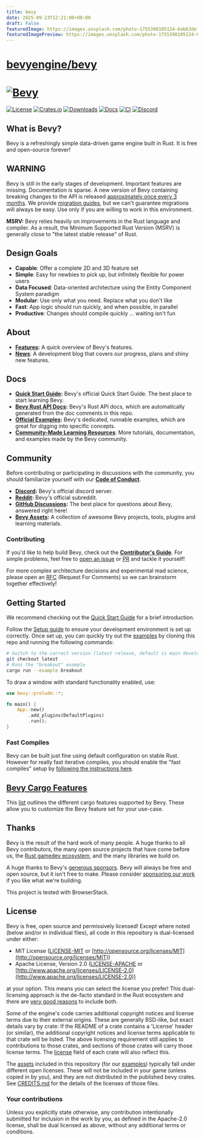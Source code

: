 ```yaml
---
title: bevy
date: 2025-09-23T12:21:00+08:00
draft: False
featuredImage: https://images.unsplash.com/photo-1755398105124-6ab63def4afb?ixid=M3w0NjAwMjJ8MHwxfHJhbmRvbXx8fHx8fHx8fDE3NTg2MDEyNDN8&ixlib=rb-4.1.0
featuredImagePreview: https://images.unsplash.com/photo-1755398105124-6ab63def4afb?ixid=M3w0NjAwMjJ8MHwxfHJhbmRvbXx8fHx8fHx8fDE3NTg2MDEyNDN8&ixlib=rb-4.1.0
---
```


# [bevyengine/bevy](https://github.com/bevyengine/bevy)

# [![Bevy](https://bevy.org/assets/bevy_logo_light_dark_and_dimmed.svg)](https://bevy.org)

[![License](https://img.shields.io/badge/license-MIT%2FApache-blue.svg)](https://github.com/bevyengine/bevy#license)
[![Crates.io](https://img.shields.io/crates/v/bevy.svg)](https://crates.io/crates/bevy)
[![Downloads](https://img.shields.io/crates/d/bevy.svg)](https://crates.io/crates/bevy)
[![Docs](https://docs.rs/bevy/badge.svg)](https://docs.rs/bevy/latest/bevy/)
[![CI](https://github.com/bevyengine/bevy/workflows/CI/badge.svg)](https://github.com/bevyengine/bevy/actions)
[![Discord](https://img.shields.io/discord/691052431525675048.svg?label=&logo=discord&logoColor=ffffff&color=7389D8&labelColor=6A7EC2)](https://discord.gg/bevy)

## What is Bevy?

Bevy is a refreshingly simple data-driven game engine built in Rust. It is free and open-source forever!

## WARNING

Bevy is still in the early stages of development. Important features are missing. Documentation is sparse. A new version of Bevy containing breaking changes to the API is released [approximately once every 3 months](https://bevy.org/news/bevy-0-6/#the-train-release-schedule). We provide [migration guides](https://bevy.org/learn/migration-guides/), but we can't guarantee migrations will always be easy. Use only if you are willing to work in this environment.

**MSRV:** Bevy relies heavily on improvements in the Rust language and compiler.
As a result, the Minimum Supported Rust Version (MSRV) is generally close to "the latest stable release" of Rust.

## Design Goals

* **Capable**: Offer a complete 2D and 3D feature set
* **Simple**: Easy for newbies to pick up, but infinitely flexible for power users
* **Data Focused**: Data-oriented architecture using the Entity Component System paradigm
* **Modular**: Use only what you need. Replace what you don't like
* **Fast**: App logic should run quickly, and when possible, in parallel
* **Productive**: Changes should compile quickly ... waiting isn't fun

## About

* **[Features](https://bevy.org):** A quick overview of Bevy's features.
* **[News](https://bevy.org/news/)**: A development blog that covers our progress, plans and shiny new features.

## Docs

* **[Quick Start Guide](https://bevy.org/learn/quick-start/introduction):** Bevy's official Quick Start Guide. The best place to start learning Bevy.
* **[Bevy Rust API Docs](https://docs.rs/bevy):** Bevy's Rust API docs, which are automatically generated from the doc comments in this repo.
* **[Official Examples](https://github.com/bevyengine/bevy/tree/latest/examples):** Bevy's dedicated, runnable examples, which are great for digging into specific concepts.
* **[Community-Made Learning Resources](https://bevy.org/assets/#learning)**: More tutorials, documentation, and examples made by the Bevy community.

## Community

Before contributing or participating in discussions with the community, you should familiarize yourself with our [**Code of Conduct**](./CODE_OF_CONDUCT.md).

* **[Discord](https://discord.gg/bevy):** Bevy's official discord server.
* **[Reddit](https://reddit.com/r/bevy):** Bevy's official subreddit.
* **[GitHub Discussions](https://github.com/bevyengine/bevy/discussions):** The best place for questions about Bevy, answered right here!
* **[Bevy Assets](https://bevy.org/assets/):** A collection of awesome Bevy projects, tools, plugins and learning materials.

### Contributing

If you'd like to help build Bevy, check out the **[Contributor's Guide](https://bevy.org/learn/contribute/introduction)**.
For simple problems, feel free to [open an issue](https://github.com/bevyengine/bevy/issues) or
[PR](https://github.com/bevyengine/bevy/pulls) and tackle it yourself!

For more complex architecture decisions and experimental mad science, please open an [RFC](https://github.com/bevyengine/rfcs) (Request For Comments) so we can brainstorm together effectively!

## Getting Started

We recommend checking out the [Quick Start Guide](https://bevy.org/learn/quick-start/introduction) for a brief introduction.

Follow the [Setup guide](https://bevy.org/learn/quick-start/getting-started/setup) to ensure your development environment is set up correctly.
Once set up, you can quickly try out the [examples](https://github.com/bevyengine/bevy/tree/latest/examples) by cloning this repo and running the following commands:

```sh
# Switch to the correct version (latest release, default is main development branch)
git checkout latest
# Runs the "breakout" example
cargo run --example breakout
```

To draw a window with standard functionality enabled, use:

```rust
use bevy::prelude::*;

fn main() {
    App::new()
        .add_plugins(DefaultPlugins)
        .run();
}
```

### Fast Compiles

Bevy can be built just fine using default configuration on stable Rust. However for really fast iterative compiles, you should enable the "fast compiles" setup by [following the instructions here](https://bevy.org/learn/quick-start/getting-started/setup).

## [Bevy Cargo Features][cargo_features]

This [list][cargo_features] outlines the different cargo features supported by Bevy. These allow you to customize the Bevy feature set for your use-case.

[cargo_features]: docs/cargo_features.md

## Thanks

Bevy is the result of the hard work of many people. A huge thanks to all Bevy contributors, the many open source projects that have come before us, the [Rust gamedev ecosystem](https://arewegameyet.rs/), and the many libraries we build on.

A huge thanks to Bevy's [generous sponsors](https://bevy.org). Bevy will always be free and open source, but it isn't free to make. Please consider [sponsoring our work](https://bevy.org/donate/) if you like what we're building.

<!-- This next line need to stay exactly as is. It is required for BrowserStack sponsorship. -->
This project is tested with BrowserStack.

## License

Bevy is free, open source and permissively licensed!
Except where noted (below and/or in individual files), all code in this repository is dual-licensed under either:

* MIT License ([LICENSE-MIT](LICENSE-MIT) or [http://opensource.org/licenses/MIT](http://opensource.org/licenses/MIT))
* Apache License, Version 2.0 ([LICENSE-APACHE](LICENSE-APACHE) or [http://www.apache.org/licenses/LICENSE-2.0](http://www.apache.org/licenses/LICENSE-2.0))

at your option.
This means you can select the license you prefer!
This dual-licensing approach is the de-facto standard in the Rust ecosystem and there are [very good reasons](https://github.com/bevyengine/bevy/issues/2373) to include both.

Some of the engine's code carries additional copyright notices and license terms due to their external origins.
These are generally BSD-like, but exact details vary by crate:
If the README of a crate contains a 'License' header (or similar), the additional copyright notices and license terms applicable to that crate will be listed.
The above licensing requirement still applies to contributions to those crates, and sections of those crates will carry those license terms.
The [license](https://doc.rust-lang.org/cargo/reference/manifest.html#the-license-and-license-file-fields) field of each crate will also reflect this.

The [assets](assets) included in this repository (for our [examples](./examples/README.md)) typically fall under different open licenses.
These will not be included in your game (unless copied in by you), and they are not distributed in the published bevy crates.
See [CREDITS.md](CREDITS.md) for the details of the licenses of those files.

### Your contributions

Unless you explicitly state otherwise,
any contribution intentionally submitted for inclusion in the work by you,
as defined in the Apache-2.0 license,
shall be dual licensed as above,
without any additional terms or conditions.
